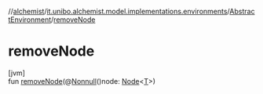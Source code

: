 //[alchemist](../../../index.md)/[it.unibo.alchemist.model.implementations.environments](../index.md)/[AbstractEnvironment](index.md)/[removeNode](remove-node.md)

# removeNode

[jvm]\
fun [removeNode](remove-node.md)(@[Nonnull](https://docs.oracle.com/javase/8/docs/api/javax/annotation/Nonnull.html)()node: [Node](../../it.unibo.alchemist.model.interfaces/-node/index.md)<[T](../../it.unibo.alchemist/-supported-incarnations/get.md)>)
